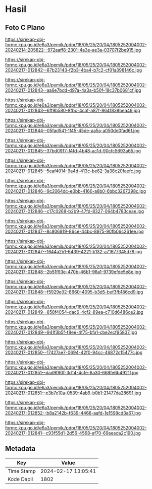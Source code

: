 # Hasil

## Foto C Plano

https://sirekap-obj-formc.kpu.go.id/e6a3/pemilu/pdpr/18/05/25/20/04/1805252004002-20240214-205822--972aaff8-2301-4a3e-ae3a-03707f2be915.jpg

https://sirekap-obj-formc.kpu.go.id/e6a3/pemilu/pdpr/18/05/25/20/04/1805252004002-20240217-012842--87b23143-f2b3-4ba4-b7c2-cf01a398146c.jpg

https://sirekap-obj-formc.kpu.go.id/e6a3/pemilu/pdpr/18/05/25/20/04/1805252004002-20240217-012843--aa6e7bdd-d97a-4a3a-b50f-18c37b0681cf.jpg

https://sirekap-obj-formc.kpu.go.id/e6a3/pemilu/pdpr/18/05/25/20/04/1805252004002-20240217-012843--6ff9b580-8fbc-4caf-a87f-8641838bea49.jpg

https://sirekap-obj-formc.kpu.go.id/e6a3/pemilu/pdpr/18/05/25/20/04/1805252004002-20240217-012844--05fad541-1f45-45de-aa5a-a050dd0fad6f.jpg

https://sirekap-obj-formc.kpu.go.id/e6a3/pemilu/pdpr/18/05/25/20/04/1805252004002-20240217-012845--37bd0917-f4fd-4b48-ac1d-90cfc5693a65.jpg

https://sirekap-obj-formc.kpu.go.id/e6a3/pemilu/pdpr/18/05/25/20/04/1805252004002-20240217-012845--5eaf4014-9a4d-413c-be62-3a38c20faefc.jpg

https://sirekap-obj-formc.kpu.go.id/e6a3/pemilu/pdpr/18/05/25/20/04/1805252004002-20240217-012846--9c2064dc-e0bb-4160-a8b0-6bbc3267398c.jpg

https://sirekap-obj-formc.kpu.go.id/e6a3/pemilu/pdpr/18/05/25/20/04/1805252004002-20240217-012846--c17c0268-b2b9-47fd-8327-064b4783ceae.jpg

https://sirekap-obj-formc.kpu.go.id/e6a3/pemilu/pdpr/18/05/25/20/04/1805252004002-20240217-012847--8c806919-86ce-44bc-8975-90fb06c261ee.jpg

https://sirekap-obj-formc.kpu.go.id/e6a3/pemilu/pdpr/18/05/25/20/04/1805252004002-20240217-012847--1644a2b1-6439-4221-b132-a71677345d78.jpg

https://sirekap-obj-formc.kpu.go.id/e6a3/pemilu/pdpr/18/05/25/20/04/1805252004002-20240217-012848--2b51f93e-470b-46b1-98a1-9739efde5e8e.jpg

https://sirekap-obj-formc.kpu.go.id/e6a3/pemilu/pdpr/18/05/25/20/04/1805252004002-20240217-012848--f5929e02-8660-4095-b3d5-bef3fb186cd9.jpg

https://sirekap-obj-formc.kpu.go.id/e6a3/pemilu/pdpr/18/05/25/20/04/1805252004002-20240217-012849--858f4054-dac6-4cf2-89ea-c710d6486ce2.jpg

https://sirekap-obj-formc.kpu.go.id/e6a3/pemilu/pdpr/18/05/25/20/04/1805252004002-20240217-012849--941f3b5f-f8ee-4f75-bfa1-cbe2ecf95837.jpg

https://sirekap-obj-formc.kpu.go.id/e6a3/pemilu/pdpr/18/05/25/20/04/1805252004002-20240217-012850--17427ae7-0694-42f0-94cc-46872c15477c.jpg

https://sirekap-obj-formc.kpu.go.id/e6a3/pemilu/pdpr/18/05/25/20/04/1805252004002-20240217-012851--dad9f90f-3d14-4cfe-8a30-668fe6b4921f.jpg

https://sirekap-obj-formc.kpu.go.id/e6a3/pemilu/pdpr/18/05/25/20/04/1805252004002-20240217-012851--e3b7e10a-0539-4ab9-b0b1-21477da28691.jpg

https://sirekap-obj-formc.kpu.go.id/e6a3/pemilu/pdpr/18/05/25/20/04/1805252004002-20240217-012852--b8a2142b-f639-4468-aafd-1e1598cd3a67.jpg

https://sirekap-obj-formc.kpu.go.id/e6a3/pemilu/pdpr/18/05/25/20/04/1805252004002-20240217-012841--c93f55d1-2d56-4568-af70-69aeada2c190.jpg


## Metadata

| Key        | Value               |
| ---------- | ------------------- |
| Time Stamp | 2024-02-17 13:05:41 |
| Kode Dapil | 1802                |



